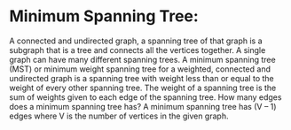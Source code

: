# Minimum Spanning Tree:

A connected and undirected graph, a spanning tree of that graph is a subgraph that is a tree and connects all the vertices together. A single graph can have many different spanning trees. A minimum spanning tree (MST) or minimum weight spanning tree for a weighted, connected and undirected graph is a spanning tree with weight less than or equal to the weight of every other spanning tree. The weight of a spanning tree is the sum of weights given to each edge of the spanning tree.  How many edges does a minimum spanning tree has? A minimum spanning tree has (V – 1) edges where V is the number of vertices in the given graph.
